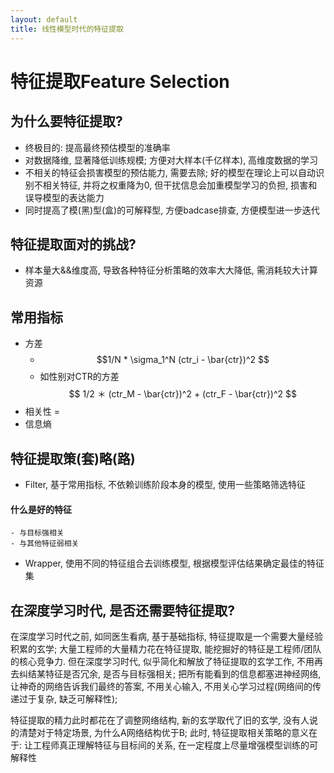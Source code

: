 ```yaml
---
layout: default
title: 线性模型时代的特征提取
---
```


# 特征提取Feature Selection

## 为什么要特征提取?
- 终极目的: 提高最终预估模型的准确率
- 对数据降维, 显著降低训练规模; 方便对大样本(千亿样本), 高维度数据的学习
- 不相关的特征会损害模型的预估能力, 需要去除; 好的模型在理论上可以自动识别不相关特征, 并将之权重降为0, 但干扰信息会加重模型学习的负担, 损害和误导模型的表达能力
- 同时提高了模(黑)型(盒)的可解释型, 方便badcase排查, 方便模型进一步迭代

## 特征提取面对的挑战?
- 样本量大&&维度高, 导致各种特征分析策略的效率大大降低, 需消耗较大计算资源

## 常用指标
- 方差
    - $$1/N * \sigma_1^N (ctr_i - \bar{ctr})^2 $$
    - 如性别对CTR的方差 $$ 1/2 ＊ (ctr_M - \bar{ctr})^2 + (ctr_F - \bar{ctr})^2 $$
- 相关性 = 
- 信息熵

## 特征提取策(套)略(路)
- Filter,  基于常用指标, 不依赖训练阶段本身的模型, 使用一些策略筛选特征
#### 什么是好的特征
    - 与目标强相关
    - 与其他特征弱相关
- Wrapper, 使用不同的特征组合去训练模型, 根据模型评估结果确定最佳的特征集

## 在深度学习时代, 是否还需要特征提取?
在深度学习时代之前, 如同医生看病, 基于基础指标, 特征提取是一个需要大量经验积累的玄学; 大量工程师的大量精力花在特征提取, 能挖掘好的特征是工程师/团队的核心竞争力.
但在深度学习时代, 似乎简化和解放了特征提取的玄学工作, 不用再去纠结某特征是否冗余, 是否与目标强相关;
把所有能看到的信息都塞进神经网络, 让神奇的网络告诉我们最终的答案, 不用关心输入, 不用关心学习过程(网络间的传递过于复杂, 缺乏可解释性);

特征提取的精力此时都花在了调整网络结构, 新的玄学取代了旧的玄学, 没有人说的清楚对于特定场景, 为什么A网络结构优于B;
此时, 特征提取相关策略的意义在于: 让工程师真正理解特征与目标间的关系, 在一定程度上尽量增强模型训练的可解释性
